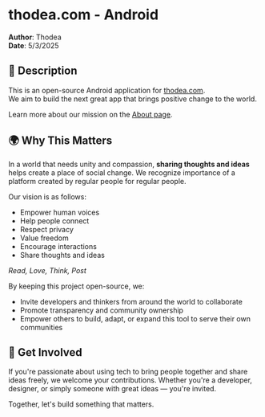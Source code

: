 # thodea.com - Android

**Author**: Thodea  
**Date**: 5/3/2025

## 📱 Description

This is an open-source Android application for [thodea.com](https://thodea.com).  
We aim to build the next great app that brings positive change to the world.

Learn more about our mission on the [About page](https://thodea.com/about).

## 🌍 Why This Matters

In a world that needs unity and compassion, **sharing thoughts and ideas** helps create a place of social change. We recognize importance of a platform created by regular people for regular people.

Our vision is as follows:
- Empower human voices
- Help people connect
- Respect privacy
- Value freedom
- Encourage interactions
- Share thoughts and ideas

_Read, Love, Think, Post_

By keeping this project open-source, we:
- Invite developers and thinkers from around the world to collaborate
- Promote transparency and community ownership
- Empower others to build, adapt, or expand this tool to serve their own communities

## 🤝 Get Involved

If you're passionate about using tech to bring people together and share ideas freely, we welcome your contributions. Whether you're a developer, designer, or simply someone with great ideas — you're invited.

Together, let's build something that matters.